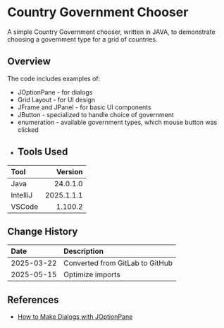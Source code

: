 # Country Government Chooser

A simple Country Government chooser, written in JAVA, to demonstrate choosing a government type for a grid of countries.

## Overview

The code includes examples of:

* JOptionPane - for dialogs
* Grid Layout - for UI design
* JFrame and JPanel - for basic UI components
* JButton - specialized to handle choice of government
* enumeration - available government types, which mouse button was clicked
* ## Tools Used

| Tool     |    Version |
|:---------|-----------:|
| Java     |   24.0.1.0 |
| IntelliJ | 2025.1.1.1 |
| VSCode   |    1.100.2 |

## Change History

| Date       | Description                     |
|:-----------|:--------------------------------|
| 2025-03-22 | Converted from GitLab to GitHub |
| 2025-05-15 | Optimize imports                |

## References

* [How to Make Dialogs with JOptionPane](https://docs.oracle.com/javase/tutorial/uiswing/components/dialog.html)
